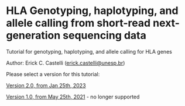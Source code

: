 # HLA Genotyping, haplotyping, and allele calling from short-read next-generation sequencing data
Tutorial for genotyping, haplotyping, and allele calling for HLA genes

Author: Erick C. Castelli (erick.castelli@unesp.br)


Please select a version for this tutorial:

[Version 2.0, from Jan 25th, 2023](https://github.com/erickcastelli/HLA_genotyping/version_2)

[Version 1.0, from May 25th, 2021](https://github.com/erickcastelli/HLA_genotyping/version_1) - no longer supported

